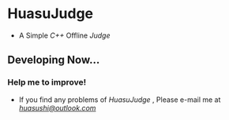 # HuasuJudge
- A Simple *_C++_* Offline *Judge*
## Developing Now...

### Help me to improve!
- If you find any problems of _*HuasuJudge*_ , Please e-mail me at *_[huasushi@outlook.com](huasushi@outlook.com)_*
